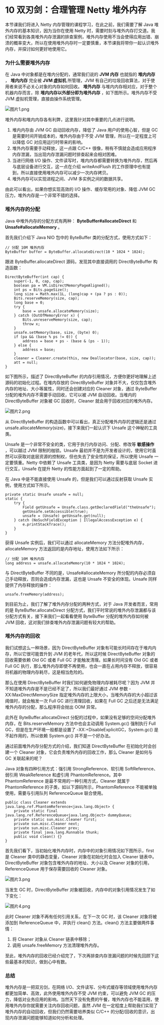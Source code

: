 # 10 双刃剑：合理管理 Netty 堆外内存

本节课我们将进入 Netty 内存管理的课程学习，在此之前，我们需要了解 Java 堆外内存的基本知识，因为当你在使用 Netty 时，需要时刻与堆外内存打交道。我们经常看到各类堆外内存泄漏的排查案例，堆外内存使用不当会使得应用出错、崩溃的概率变大，所以在使用堆外内存时一定要慎重，本节课我将带你一起认识堆外内存，并探讨如何更好地使用它。

### 为什么需要堆外内存

在 Java 中对象都是在堆内分配的，通常我们说的 **JVM 内存** 也就指的 **堆内内存** ， **堆内内存** 完全被 **JVM 虚拟机** 所管理，JVM 有自己的垃圾回收算法，对于使用者来说不必关心对象的内存如何回收。 **堆外内存** 与堆内内存相对应，对于整个机器内存而言，除 **堆内内存以外部分即为堆外内存** ，如下图所示。堆外内存不受 JVM 虚拟机管理，直接由操作系统管理。

![图片1.png](assets/CgqCHl-06zuAdxB_AAKnPyI9NhA898.png)

堆外内存和堆内内存各有利弊，这里我针对其中重要的几点进行说明。

1. 堆内内存由 JVM GC 自动回收内存，降低了 Java 用户的使用心智，但是 GC 是需要时间开销成本的，堆外内存由于不受 JVM 管理，所以在一定程度上可以降低 GC 对应用运行时带来的影响。
1. 堆外内存需要手动释放，这一点跟 C/C++ 很像，稍有不慎就会造成应用程序内存泄漏，当出现内存泄漏问题时排查起来会相对困难。
1. 当进行网络 I/O 操作、文件读写时，堆内内存都需要转换为堆外内存，然后再与底层设备进行交互，这一点在介绍 writeAndFlush 的工作原理中也有提到，所以直接使用堆外内存可以减少一次内存拷贝。
1. 堆外内存可以实现进程之间、JVM 多实例之间的数据共享。

由此可以看出，如果你想实现高效的 I/O 操作、缓存常用的对象、降低 JVM GC 压力，堆外内存是一个非常不错的选择。

### 堆外内存的分配

Java 中堆外内存的分配方式有两种： **ByteBuffer#allocateDirect** 和 **Unsafe#allocateMemory** 。

首先我们介绍下 Java NIO 包中的 ByteBuffer 类的分配方式，使用方式如下：

```
// 分配 10M 堆外内存
ByteBuffer buffer = ByteBuffer.allocateDirect(10 * 1024 * 1024); 
```

跟进 ByteBuffer.allocateDirect 源码，发现其中直接调用的 DirectByteBuffer 构造函数：

```
DirectByteBuffer(int cap) {
    super(-1, 0, cap, cap);
    boolean pa = VM.isDirectMemoryPageAligned();
    int ps = Bits.pageSize();
    long size = Math.max(1L, (long)cap + (pa ? ps : 0));
    Bits.reserveMemory(size, cap);
    long base = 0;
    try {
        base = unsafe.allocateMemory(size);
    } catch (OutOfMemoryError x) {
        Bits.unreserveMemory(size, cap);
        throw x;
    }
    unsafe.setMemory(base, size, (byte) 0);
    if (pa && (base % ps != 0)) {
        address = base + ps - (base & (ps - 1));
    } else {
        address = base;
    }
    cleaner = Cleaner.create(this, new Deallocator(base, size, cap));
    att = null;
}
```

如下图所示，描述了 DirectByteBuffer 的内存引用情况，方便你更好地理解上述源码的初始化过程。在堆内存放的 DirectByteBuffer 对象并不大，仅仅包含堆外内存的地址、大小等属性，同时还会创建对应的 Cleaner 对象，通过 ByteBuffer 分配的堆外内存不需要手动回收，它可以被 JVM 自动回收。当堆内的 DirectByteBuffer 对象被 GC 回收时，Cleaner 就会用于回收对应的堆外内存。

![图片2.png](assets/CgqCHl-060uANzIXAAK8c10kJxc818.png)

从 DirectByteBuffer 的构造函数中可以看出，真正分配堆外内存的逻辑还是通过 unsafe.allocateMemory(size)，接下来我们一起认识下 Unsafe 这个神秘的工具类。

Unsafe 是一个非常不安全的类，它用于执行内存访问、分配、修改等 **敏感操作** ，可以越过 JVM 限制的枷锁。Unsafe 最初并不是为开发者设计的，使用它时虽然可以获取对底层资源的控制权，但也失去了安全性的保证，所以使用 Unsafe 一定要慎重。Netty 中依赖了 Unsafe 工具类，是因为 Netty 需要与底层 Socket 进行交互，Unsafe 在提升 Netty 的性能方面起到了一定的帮助。

在 Java 中是不能直接使用 Unsafe 的，但是我们可以通过反射获取 Unsafe 实例，使用方式如下所示。

```
private static Unsafe unsafe = null;
static {
    try {
        Field getUnsafe = Unsafe.class.getDeclaredField("theUnsafe");
        getUnsafe.setAccessible(true);
        unsafe = (Unsafe) getUnsafe.get(null);
    } catch (NoSuchFieldException | IllegalAccessException e) {
        e.printStackTrace();
    }
}
```

获得 Unsafe 实例后，我们可以通过 allocateMemory 方法分配堆外内存，allocateMemory 方法返回的是内存地址，使用方法如下所示：

```
// 分配 10M 堆外内存
long address = unsafe.allocateMemory(10 * 1024 * 1024);
```

与 DirectByteBuffer 不同的是，Unsafe#allocateMemory 所分配的内存必须自己手动释放，否则会造成内存泄漏，这也是 Unsafe 不安全的体现。Unsafe 同样提供了内存释放的操作：

```
unsafe.freeMemory(address);
```

到目前为止，我们了解了堆外内存分配的两种方式，对于 Java 开发者而言，常用的是 ByteBuffer.allocateDirect 分配方式，我们平时常说的堆外内存泄漏都与该分配方式有关，接下来我们一起看看使用 ByteBuffer 分配的堆外内存如何被 JVM 回收，这对我们排查堆外内存泄漏问题有较大的帮助。

### 堆外内存的回收

我们试想这么一种场景，因为 DirectByteBuffer 对象有可能长时间存在于堆内内存，所以它很可能晋升到 JVM 的老年代，所以这时候 DirectByteBuffer 对象的回收需要依赖 Old GC 或者 Full GC 才能触发清理。如果长时间没有 Old GC 或者 Full GC 执行，那么堆外内存即使不再使用，也会一直在占用内存不释放，很容易将机器的物理内存耗尽，这是相当危险的。

那么在使用 DirectByteBuffer 时我们如何避免物理内存被耗尽呢？因为 JVM 并不知道堆外内存是不是已经不足了，所以我们最好通过 JVM 参数 -XX:MaxDirectMemorySize 指定堆外内存的上限大小，当堆外内存的大小超过该阈值时，就会触发一次 Full GC 进行清理回收，如果在 Full GC 之后还是无法满足堆外内存的分配，那么程序将会抛出 OOM 异常。

此外在 ByteBuffer.allocateDirect 分配的过程中，如果没有足够的空间分配堆外内存，在 Bits.reserveMemory 方法中也会主动调用 System.gc() 强制执行 Full GC，但是在生产环境一般都是设置了 -XX:+DisableExplicitGC，System.gc() 是不起作用的，所以依赖 System.gc() 并不是一个好办法。

通过前面堆外内存分配方式的介绍，我们知道 DirectByteBuffer 在初始化时会创建一个 Cleaner 对象，它会负责堆外内存的回收工作，那么 Cleaner 是如何与 GC 关联起来的呢？

Java 对象有四种引用方式：强引用 StrongReference、软引用 SoftReference、弱引用 WeakReference 和虚引用 PhantomReference。其中 PhantomReference 是最不常用的一种引用方式，Cleaner 就属于 PhantomReference 的子类，如以下源码所示，PhantomReference 不能被单独使用，需要与引用队列 ReferenceQueue 联合使用。

```
public class Cleaner extends java.lang.ref.PhantomReference<java.lang.Object> {
    private static final java.lang.ref.ReferenceQueue<java.lang.Object> dummyQueue;
    private static sun.misc.Cleaner first;
    private sun.misc.Cleaner next;
    private sun.misc.Cleaner prev;
    private final java.lang.Runnable thunk;
    public void clean() {}
}
```

首先我们看下，当初始化堆外内存时，内存中的对象引用情况如下图所示，first 是 Cleaner 类中的静态变量，Cleaner 对象在初始化时会加入 Cleaner 链表中。DirectByteBuffer 对象包含堆外内存的地址、大小以及 Cleaner 对象的引用，ReferenceQueue 用于保存需要回收的 Cleaner 对象。

![图片3.png](assets/Ciqc1F-063GAc4TOAATJbR2Lmao239.png)

当发生 GC 时，DirectByteBuffer 对象被回收，内存中的对象引用情况发生了如下变化：

![图片4.png](assets/Ciqc1F-063eAQ7AiAAPPC1-cL1I933.png)

此时 Cleaner 对象不再有任何引用关系，在下一次 GC 时，该 Cleaner 对象将被添加到 ReferenceQueue 中，并执行 clean() 方法。clean() 方法主要做两件事情：

1. 将 Cleaner 对象从 Cleaner 链表中移除；
1. 调用 unsafe.freeMemory 方法清理堆外内存。

至此，堆外内存的回收已经介绍完了，下次再排查内存泄漏问题的时候先回顾下这些最基本的知识，做到心中有数。

### 总结

堆外内存是一把双刃剑，在网络 I/O、文件读写、分布式缓存等领域使用堆外内存都更加简单、高效，此外使用堆外内存不受 JVM 约束，可以避免 JVM GC 的压力，降低对业务应用的影响。当然天下没有免费的午餐，堆外内存也不能滥用，使用堆外内存你就需要关注内存回收问题，虽然 JVM 在一定程度上帮助我们实现了堆外内存的自动回收，但我们仍然需要培养类似 C/C++ 的分配/回收的意识，出现内存泄漏问题能够知道如何分析和处理。

